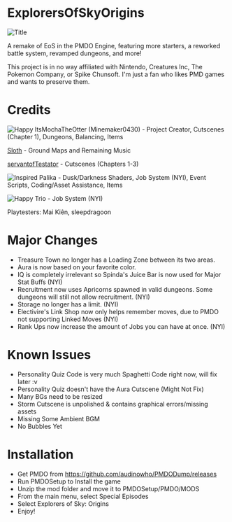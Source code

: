 # ExplorersOfSkyOrigins
![Title](https://github.com/Minemaker0430/ExplorersOfSkyOrigins/assets/85040155/bb3e0ad5-e87e-43e0-a6f4-a84e90a08d87)

A remake of EoS in the PMDO Engine, featuring more starters, a reworked battle system, revamped dungeons, and more!

This project is in no way affiliated with Nintendo, Creatures Inc, The Pokemon Company, or Spike Chunsoft. I'm just a fan who likes PMD games and wants to preserve them. 

# Credits
![Happy](https://github.com/Minemaker0430/ExplorersOfSkyOrigins/assets/85040155/43f9044e-c728-466b-bdf7-7be7d75e0399) ItsMochaTheOtter (Minemaker0430) - Project Creator, Cutscenes (Chapter 1), Dungeons, Balancing, Items

[Sloth](https://github.com/slothplaysnecro) - Ground Maps and Remaining Music

[servantofTestator](https://github.com/servantoftestator) - Cutscenes (Chapters 1-3)

![Inspired](https://github.com/Minemaker0430/ExplorersOfSkyOrigins/assets/85040155/404187c5-1773-4f20-9c7f-714d14a356ad) Palika - Dusk/Darkness Shaders, Job System (NYI), Event Scripts, Coding/Asset Assistance, Items

![Happy](https://github.com/Minemaker0430/ExplorersOfSkyOrigins/assets/85040155/7619157c-c020-4cdf-a873-74592477dc43) Trio - Job System (NYI)

Playtesters: Mai Kiên, sleepdragoon

# Major Changes
 - Treasure Town no longer has a Loading Zone between its two areas.
 - Aura is now based on your favorite color.
 - IQ is completely irrelevant so Spinda's Juice Bar is now used for Major Stat Buffs (NYI)
 - Recruitment now uses Apricorns spawned in valid dungeons. Some dungeons will still not allow recruitment. (NYI)
 - Storage no longer has a limit. (NYI)
 - Electivire's Link Shop now only helps remember moves, due to PMDO not supporting Linked Moves (NYI)
 - Rank Ups now increase the amount of Jobs you can have at once. (NYI)

# Known Issues
 - Personality Quiz Code is very much Spaghetti Code right now, will fix later :v
 - Personality Quiz doesn't have the Aura Cutscene (Might Not Fix)
 - Many BGs need to be resized
 - Storm Cutscene is unpolished & contains graphical errors/missing assets
 - Missing Some Ambient BGM
 - No Bubbles Yet

# Installation
 - Get PMDO from https://github.com/audinowho/PMDODump/releases
 - Run PMDOSetup to Install the game
 - Unzip the mod folder and move it to PMDOSetup/PMDO/MODS
 - From the main menu, select Special Episodes
 - Select Explorers of Sky: Origins
 - Enjoy!
